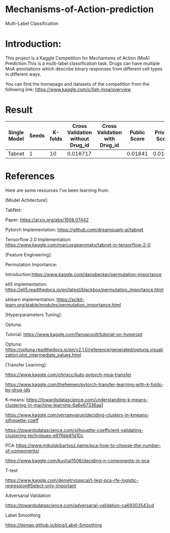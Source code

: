 # Mechanisms-of-Action-prediction
Multi-Label Classification

# Introduction:

This project is a Kaggle Competition for Mechanisms of Action (MoA) Prediction.This is a multi-label classification task. Drugs can have multiple MoA annotations which describe binary responses from different cell types in different ways. 

You can find the homepage and datasets of the competition from the following link:
https://www.kaggle.com/c/lish-moa/overview

# Result
| Single Model | Seeds | K-folds | Cross Validation without Drug_id | Cross Validation with Drug_id | Public Score | Private Score | 
| ----- | ----- | ----- | ----- | ----- | ----- |  ----- | 
| Tabnet | 1 |10 | 0.016717 |  |0.01841| 0.01632 |


# References
Here are some resources I've been learning from:

[Model Achitecture]:

TabNet:

Paper: https://arxiv.org/abs/1908.07442

Pytorch Implementation: https://github.com/dreamquark-ai/tabnet

Tensorflow 2.0 Implementation: https://www.kaggle.com/marcusgawronsky/tabnet-in-tensorflow-2-0

[Feature Engineering]:

Permutation Importance:

Introduction:https://www.kaggle.com/dansbecker/permutation-importance

eli5 implementation: https://eli5.readthedocs.io/en/latest/blackbox/permutation_importance.html

sklearn implementation: https://scikit-learn.org/stable/modules/permutation_importance.html

[Hyperparameters Tuning]:

Optuna: 

Tutorial: https://www.kaggle.com/fanvacoolt/tutorial-on-hyperopt

Optuna: https://optuna.readthedocs.io/en/v2.1.0/reference/generated/optuna.visualization.plot_intermediate_values.html

[Transfer Learning]:

https://www.kaggle.com/chriscc/kubi-pytorch-moa-transfer

https://www.kaggle.com/thehemen/pytorch-transfer-learning-with-k-folds-by-drug-ids

K-means:
https://towardsdatascience.com/understanding-k-means-clustering-in-machine-learning-6a6e67336aa1

https://www.kaggle.com/yerramvarun/deciding-clusters-in-kmeans-silhouette-coeff

https://towardsdatascience.com/silhouette-coefficient-validating-clustering-techniques-e976bb81d10c

PCA 
https://www.mikulskibartosz.name/pca-how-to-choose-the-number-of-components/

https://www.kaggle.com/kushal1506/deciding-n-components-in-pca

T-test

https://www.kaggle.com/demetrypascal/t-test-pca-rfe-logistic-regression#Select-only-important

Adversarial Validation

https://towardsdatascience.com/adversarial-validation-ca69303543cd

Label Smoothing

https://leimao.github.io/blog/Label-Smoothing

